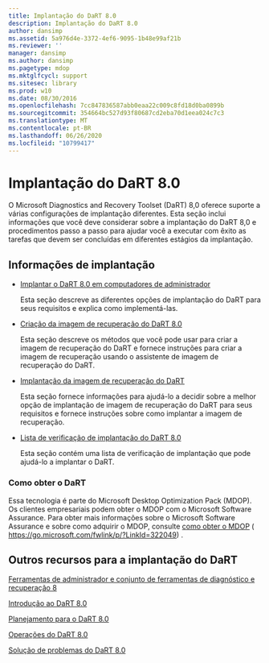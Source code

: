 ```yaml
---
title: Implantação do DaRT 8.0
description: Implantação do DaRT 8.0
author: dansimp
ms.assetid: 5a976d4e-3372-4ef6-9095-1b48e99af21b
ms.reviewer: ''
manager: dansimp
ms.author: dansimp
ms.pagetype: mdop
ms.mktglfcycl: support
ms.sitesec: library
ms.prod: w10
ms.date: 08/30/2016
ms.openlocfilehash: 7cc847836587abb0eaa22c009c8fd18d0ba0899b
ms.sourcegitcommit: 354664bc527d93f80687cd2eba70d1eea024c7c3
ms.translationtype: MT
ms.contentlocale: pt-BR
ms.lasthandoff: 06/26/2020
ms.locfileid: "10799417"
---
```

# Implantação do DaRT 8.0


O Microsoft Diagnostics and Recovery Toolset (DaRT) 8,0 oferece suporte a várias configurações de implantação diferentes. Esta seção inclui informações que você deve considerar sobre a implantação do DaRT 8,0 e procedimentos passo a passo para ajudar você a executar com êxito as tarefas que devem ser concluídas em diferentes estágios da implantação.

## Informações de implantação


-   [Implantar o DaRT 8.0 em computadores de administrador](deploying-dart-80-to-administrator-computers-dart-8.md)

    Esta seção descreve as diferentes opções de implantação do DaRT para seus requisitos e explica como implementá-las.

-   [Criação da imagem de recuperação do DaRT 8.0](creating-the-dart-80-recovery-image-dart-8.md)

    Esta seção descreve os métodos que você pode usar para criar a imagem de recuperação do DaRT e fornece instruções para criar a imagem de recuperação usando o assistente de imagem de recuperação do DaRT.

-   [Implantação da imagem de recuperação do DaRT](deploying-the-dart-recovery-image-dart-8.md)

    Esta seção fornece informações para ajudá-lo a decidir sobre a melhor opção de implantação de imagem de recuperação do DaRT para seus requisitos e fornece instruções sobre como implantar a imagem de recuperação.

-   [Lista de verificação de implantação do DaRT 8.0](dart-80-deployment-checklist-dart-8.md)

    Esta seção contém uma lista de verificação de implantação que pode ajudá-lo a implantar o DaRT.

### Como obter o DaRT

Essa tecnologia é parte do Microsoft Desktop Optimization Pack (MDOP). Os clientes empresariais podem obter o MDOP com o Microsoft Software Assurance. Para obter mais informações sobre o Microsoft Software Assurance e sobre como adquirir o MDOP, consulte [como obter o MDOP](https://go.microsoft.com/fwlink/p/?LinkId=322049) ( https://go.microsoft.com/fwlink/p/?LinkId=322049) .

## Outros recursos para a implantação do DaRT


[Ferramentas de administrador e conjunto de ferramentas de diagnóstico e recuperação 8](index.md)

[Introdução ao DaRT 8.0](getting-started-with-dart-80-dart-8.md)

[Planejamento para o DaRT 8.0](planning-for-dart-80-dart-8.md)

[Operações do DaRT 8.0](operations-for-dart-80-dart-8.md)

[Solução de problemas do DaRT 8.0](troubleshooting-dart-80-dart-8.md)

 

 





